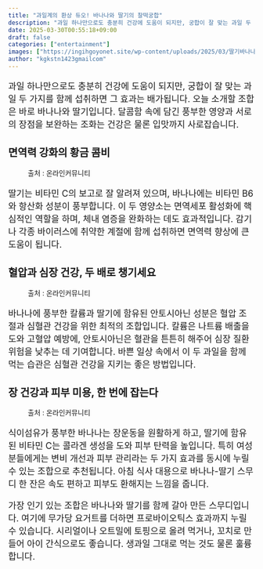 ```yaml
---
title: "과일계의 환상 듀오! 바나나와 딸기의 찰떡궁합"
description: "과일 하나만으로도 충분히 건강에 도움이 되지만, 궁합이 잘 맞는 과일 두 가지를 함께 섭취하면 그 효과는 배가됩니다. 오늘 소개할 조합은 바로 바나나와 딸기입니다. 달콤함 속에 담긴 풍부한 영양과 서로의 장점을 보완하는 조화는 건강은 물론 입맛까지 사로잡습니다."
date: 2025-03-30T00:55:18+09:00
draft: false
categories: ["entertainment"]
images: ["https://ingihgoyonet.site/wp-content/uploads/2025/03/딸기바나나궁합-683x1024.jpg", "https://ingihgoyonet.site/wp-content/uploads/2025/03/딸기바나나-683x1024.jpg", "https://ingihgoyonet.site/wp-content/uploads/2025/03/바나나딸기-1024x680.jpg"]
author: "kgkstn1423gmailcom"
---
```


<p style="font-size:18px">과일 하나만으로도 충분히 건강에 도움이 되지만, 궁합이 잘 맞는 과일 두 가지를 함께 섭취하면 그 효과는 배가됩니다. 오늘 소개할 조합은 바로 바나나와 딸기입니다. 달콤함 속에 담긴 풍부한 영양과 서로의 장점을 보완하는 조화는 건강은 물론 입맛까지 사로잡습니다. </p> <h2 >면역력 강화의 황금 콤비</h2> <figure ><img src="https://ingihgoyonet.site/wp-content/uploads/2025/03/딸기바나나궁합-683x1024.jpg" alt="" style="aspect-ratio:1;object-fit:cover"/><figcaption >출처 : 온라인커뮤니티</figcaption></figure> <p style="font-size:18px">딸기는 비타민 C의 보고로 잘 알려져 있으며, 바나나에는 비타민 B6와 항산화 성분이 풍부합니다. 이 두 영양소는 면역세포 활성화에 핵심적인 역할을 하며, 체내 염증을 완화하는 데도 효과적입니다. 감기나 각종 바이러스에 취약한 계절에 함께 섭취하면 면역력 향상에 큰 도움이 됩니다.</p> <h2 >혈압과 심장 건강, 두 배로 챙기세요</h2> <figure ><img src="https://ingihgoyonet.site/wp-content/uploads/2025/03/딸기바나나-683x1024.jpg" alt="" style="aspect-ratio:16/9;object-fit:cover"/><figcaption >출처 : 온라인커뮤니티</figcaption></figure> <p style="font-size:18px">바나나에 풍부한 칼륨과 딸기에 함유된 안토시아닌 성분은 혈압 조절과 심혈관 건강을 위한 최적의 조합입니다. 칼륨은 나트륨 배출을 도와 고혈압 예방에, 안토시아닌은 혈관을 튼튼히 해주어 심장 질환 위험을 낮추는 데 기여합니다. 바쁜 일상 속에서 이 두 과일을 함께 먹는 습관은 심혈관 건강을 지키는 좋은 방법입니다.</p> <h2 >장 건강과 피부 미용, 한 번에 잡는다</h2> <figure ><img src="https://ingihgoyonet.site/wp-content/uploads/2025/03/바나나딸기-1024x680.jpg" alt="" style="aspect-ratio:16/9;object-fit:cover"/><figcaption >출처 : 온라인커뮤니티</figcaption></figure> <p style="font-size:18px">식이섬유가 풍부한 바나나는 장운동을 원활하게 하고, 딸기에 함유된 비타민 C는 콜라겐 생성을 도와 피부 탄력을 높입니다. 특히 여성분들에게는 변비 개선과 피부 관리라는 두 가지 효과를 동시에 누릴 수 있는 조합으로 추천됩니다. 아침 식사 대용으로 바나나-딸기 스무디 한 잔은 속도 편하고 피부도 환해지는 느낌을 줍니다.</p> <p style="font-size:18px">가장 인기 있는 조합은 바나나와 딸기를 함께 갈아 만든 스무디입니다. 여기에 무가당 요거트를 더하면 프로바이오틱스 효과까지 누릴 수 있습니다. 시리얼이나 오트밀에 토핑으로 올려 먹거나, 꼬치로 만들어 아이 간식으로도 좋습니다. 생과일 그대로 먹는 것도 물론 훌륭합니다.</p>